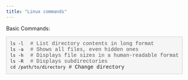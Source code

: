 ```yaml
---
title: "Linux commands"
---
```


Basic Commands:

<div style="background-color: #f5f5f5; border: 1px solid #ccc; padding: 10px; margin-bottom: 10px; display: inline-block; font-family: 'Courier New', Courier, monospace;">
  <code>ls -l</code> 
  <span style="margin-left: 10px; color: #555;"># List directory contents in long format</span>
  <br>
  <code>ls -a</code>
  <span style="margin-left: 10px; color: #555;"># Shows all files, even hidden ones</span>
  <br>
  <code>ls -h</code> 
  <span style="margin-left: 10px; color: #555;"># Displays file sizes in a human-readable format</span>
  <br>
  <code>ls -R</code> 
  <span style="margin-left: 10px; color: #555;"># Displays subdirectories</span>
  <br>
  <code>cd /path/to/directory</code>  
  <span class="command-description"># Change directory</span>
  <br>
</div>